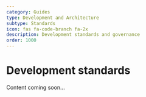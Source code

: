 ```yaml
---
category: Guides
type: Development and Architecture
subtype: Standards
icon: fas fa-code-branch fa-2x
description: Development standards and governance
order: 1000
---
```


# Development standards

Content coming soon...